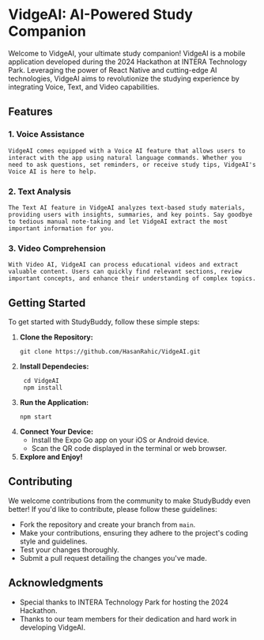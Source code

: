 # VidgeAI: AI-Powered Study Companion

  Welcome to VidgeAI, your ultimate study companion! VidgeAI is a mobile application developed during the 2024 Hackathon at INTERA Technology Park. Leveraging the power of React Native and cutting-edge AI technologies, VidgeAI aims to revolutionize the studying experience by integrating Voice, Text, and Video capabilities.

## Features
  ### 1. Voice Assistance
    VidgeAI comes equipped with a Voice AI feature that allows users to interact with the app using natural language commands. Whether you need to ask questions, set reminders, or receive study tips, VidgeAI's Voice AI is here to help.
  ### 2. Text Analysis
    The Text AI feature in VidgeAI analyzes text-based study materials, providing users with insights, summaries, and key points. Say goodbye to tedious manual note-taking and let VidgeAI extract the most important information for you.
  ### 3. Video Comprehension
    With Video AI, VidgeAI can process educational videos and extract valuable content. Users can quickly find relevant sections, review important concepts, and enhance their understanding of complex topics.

## Getting Started
  To get started with StudyBuddy, follow these simple steps:
  1. **Clone the Repository:**
     ```
     git clone https://github.com/HasanRahic/VidgeAI.git
     ```
  2. **Install Dependecies:**
     ```
      cd VidgeAI
      npm install
     ```
  3. **Run the Application:**
     ```
     npm start
     ```
  4. **Connect Your Device:**
      - Install the Expo Go app on your iOS or Android device.
      - Scan the QR code displayed in the terminal or web browser.
  5. **Explore and Enjoy!**

## Contributing
We welcome contributions from the community to make StudyBuddy even better! If you'd like to contribute, please follow these guidelines:
- Fork the repository and create your branch from `main`.
- Make your contributions, ensuring they adhere to the project's coding style and guidelines.
- Test your changes thoroughly.
- Submit a pull request detailing the changes you've made.

## Acknowledgments
- Special thanks to INTERA Technology Park for hosting the 2024 Hackathon.
- Thanks to our team members for their dedication and hard work in developing VidgeAI.
